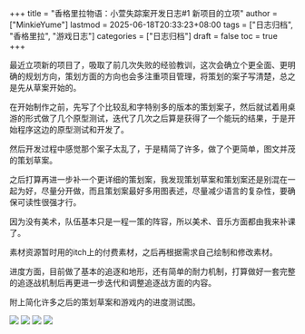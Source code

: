+++
title = "香格里拉物语：小萱失踪案开发日志#1 新项目的立项"
author = ["MinkieYume"]
lastmod = 2025-06-18T20:33:23+08:00
tags = ["日志归档", "香格里拉", "游戏日志"]
categories = ["日志归档"]
draft = false
toc = true
+++

最近立项新的项目了，吸取了前几次失败的经验教训，这次会确立个更全面、更明确的规划方向，策划方面的方向也会多注重项目管理，将策划的案子写清楚，总之是先从草案开始的。

在开始制作之前，先写了个比较乱和字特别多的版本的策划案子，然后就试着用桌游的形式做了几个原型测试，迭代了几次之后算是获得了一个能玩的结果，于是开始程序这边的原型测试和开发了。

然后开发过程中感觉那个案子太乱了，于是精简了许多，做了个更简单，图文并茂的策划草案。

之后打算再进一步补一个更详细的策划案，我发现策划草案和策划案还是别混在一起为好，尽量分开做，而且策划案最好多用图表述，尽量减少语言的复杂性，要确保可读性很强才行。

因为没有美术，队伍基本只是一程一策的阵容，所以美术、音乐方面都由我来补课了。

素材资源暂时用的itch上的付费素材，之后再根据需求自己绘制和修改素材。

进度方面，目前做了基本的追逐和地形，还有简单的耐力机制，打算做好一套完整的追逐战机制后再更进一步迭代和调整追逐战方面的内容。

附上简化许多之后的策划草案和游戏内的进度测试图。

![](https://i1.hdslb.com/bfs/new_dyn/watermark/fac1770080c65b2e77df46833308408332190208.png@1192w.avif)
![](https://i1.hdslb.com/bfs/new_dyn/watermark/90530770e8a6178f86fb7c265ad26f4632190208.png@1192w.avif)
![](https://i1.hdslb.com/bfs/new_dyn/watermark/0ae786ea8b4aa13b2f6980b1037f10f332190208.png@1192w.avif)
![](https://i1.hdslb.com/bfs/new_dyn/watermark/53dee1a5a392492737c11d55a3ed895c32190208.png@1192w.avif)
